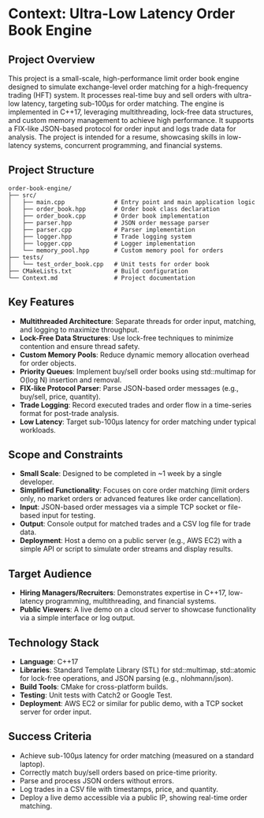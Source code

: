 # Context: Ultra-Low Latency Order Book Engine

## Project Overview

This project is a small-scale, high-performance limit order book engine designed to simulate exchange-level order matching for a high-frequency trading (HFT) system. It processes real-time buy and sell orders with ultra-low latency, targeting sub-100µs for order matching. The engine is implemented in C++17, leveraging multithreading, lock-free data structures, and custom memory management to achieve high performance. It supports a FIX-like JSON-based protocol for order input and logs trade data for analysis. The project is intended for a resume, showcasing skills in low-latency systems, concurrent programming, and financial systems.

## Project Structure

```
order-book-engine/
├── src/
│   ├── main.cpp              # Entry point and main application logic
│   ├── order_book.hpp        # Order book class declaration
│   ├── order_book.cpp        # Order book implementation
│   ├── parser.hpp            # JSON order message parser
│   ├── parser.cpp            # Parser implementation
│   ├── logger.hpp            # Trade logging system
│   ├── logger.cpp            # Logger implementation
│   └── memory_pool.hpp       # Custom memory pool for orders
├── tests/
│   └── test_order_book.cpp   # Unit tests for order book
├── CMakeLists.txt            # Build configuration
└── Context.md                # Project documentation
```

## Key Features

- **Multithreaded Architecture**: Separate threads for order input, matching, and logging to maximize throughput.
- **Lock-Free Data Structures**: Use lock-free techniques to minimize contention and ensure thread safety.
- **Custom Memory Pools**: Reduce dynamic memory allocation overhead for order objects.
- **Priority Queues**: Implement buy/sell order books using std::multimap for O(log N) insertion and removal.
- **FIX-like Protocol Parser**: Parse JSON-based order messages (e.g., buy/sell, price, quantity).
- **Trade Logging**: Record executed trades and order flow in a time-series format for post-trade analysis.
- **Low Latency**: Target sub-100µs latency for order matching under typical workloads.

## Scope and Constraints

- **Small Scale**: Designed to be completed in ~1 week by a single developer.
- **Simplified Functionality**: Focuses on core order matching (limit orders only, no market orders or advanced features like order cancellation).
- **Input**: JSON-based order messages via a simple TCP socket or file-based input for testing.
- **Output**: Console output for matched trades and a CSV log file for trade data.
- **Deployment**: Host a demo on a public server (e.g., AWS EC2) with a simple API or script to simulate order streams and display results.

## Target Audience

- **Hiring Managers/Recruiters**: Demonstrates expertise in C++17, low-latency programming, multithreading, and financial systems.
- **Public Viewers**: A live demo on a cloud server to showcase functionality via a simple interface or log output.

## Technology Stack

- **Language**: C++17
- **Libraries**: Standard Template Library (STL) for std::multimap, std::atomic for lock-free operations, and JSON parsing (e.g., nlohmann/json).
- **Build Tools**: CMake for cross-platform builds.
- **Testing**: Unit tests with Catch2 or Google Test.
- **Deployment**: AWS EC2 or similar for public demo, with a TCP socket server for order input.

## Success Criteria

- Achieve sub-100µs latency for order matching (measured on a standard laptop).
- Correctly match buy/sell orders based on price-time priority.
- Parse and process JSON orders without errors.
- Log trades in a CSV file with timestamps, price, and quantity.
- Deploy a live demo accessible via a public IP, showing real-time order matching.